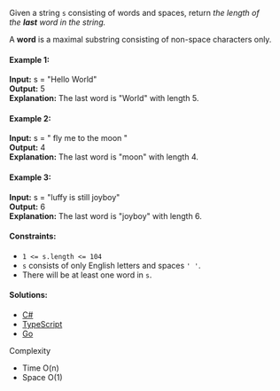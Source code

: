 Given a string `s` consisting of words and spaces, return _the length of the **last** word in the string._

A **word** is a maximal substring consisting of non-space characters only.

#### Example 1:

**Input:** s = "Hello World"  
**Output:** 5  
**Explanation:** The last word is "World" with length 5.

#### Example 2:

**Input:** s = "   fly me   to   the moon  "  
**Output:** 4  
**Explanation:** The last word is "moon" with length 4.

#### Example 3:

**Input:** s = "luffy is still joyboy"  
**Output:** 6  
**Explanation:** The last word is "joyboy" with length 6.

#### Constraints:

- `1 <= s.length <= 104`
- `s` consists of only English letters and spaces `' '`.
- There will be at least one word in `s`.

#### Solutions:

- [C#](/array-string/length-of-last-word/length-of-last-word.cs)
- [TypeScript](/array-string/length-of-last-word/length-of-last-word.ts)
- [Go](/array-string/length-of-last-word/length-of-last-word.go)

Complexity
- Time O(n)
- Space O(1)